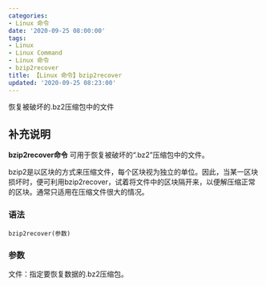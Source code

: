 ```yaml
---
categories:
- Linux 命令
date: '2020-09-25 08:00:00'
tags:
- Linux
- Linux Command
- Linux 命令
- bzip2recover
title: 【Linux 命令】bzip2recover
updated: '2020-09-25 08:23:00'
---
```


恢复被破坏的.bz2压缩包中的文件

## 补充说明

**bzip2recover命令** 可用于恢复被破坏的“.bz2”压缩包中的文件。

bzip2是以区块的方式来压缩文件，每个区块视为独立的单位。因此，当某一区块损坏时，便可利用bzip2recover，试着将文件中的区块隔开来，以便解压缩正常的区块。通常只适用在压缩文件很大的情况。

###  语法

```shell
bzip2recover(参数)
```

###  参数

文件：指定要恢复数据的.bz2压缩包。


